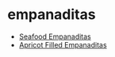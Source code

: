 # empanaditas

 * [Seafood Empanaditas](index/s/seafood-empanaditas-242309.json)
 * [Apricot Filled Empanaditas](index/a/apricot-filled-empanaditas.json)
